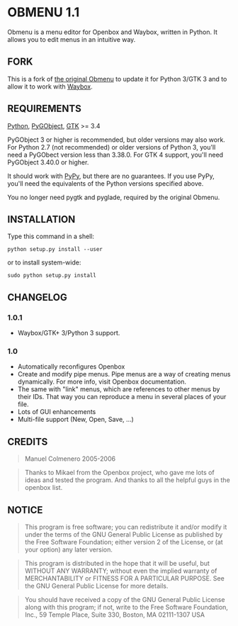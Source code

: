 # OBMENU 1.1

Obmenu is a menu editor for Openbox and Waybox, written in Python. It allows
you to edit menus in an intuitive way.

## FORK

This is a fork of [the original Obmenu](http://obmenu.sourceforge.net/) to
update it for Python 3/GTK 3 and to allow it to work with
[Waybox](https://github.com/wizbright/waybox).

## REQUIREMENTS

  [Python](http://python.org),
  [PyGObject](https://pygobject.readthedocs.io),
  [GTK](http://gtk.org/) >= 3.4

  PyGObject 3 or higher is recommended, but older versions may also work.
  For Python 2.7 (not recommended) or older versions of Python 3, you'll need a
  PyGObect version less than 3.38.0.
  For GTK 4 support, you'll need PyGObject 3.40.0 or higher.

  It should work with [PyPy](http://pypy.org), but there are no guarantees.
  If you use PyPy, you'll need the equivalents of the Python versions specified
  above.

  You no longer need pygtk and pyglade, required by the original Obmenu.

## INSTALLATION

Type this command in a shell:

`python setup.py install --user`

or to install system-wide:

`sudo python setup.py install`

## CHANGELOG

### 1.0.1

- Waybox/GTK+ 3/Python 3 support.

### 1.0

- Automatically reconfigures Openbox
- Create and modify pipe menus. Pipe menus are a way of creating menus
  dynamically. For more info, visit Openbox documentation.
- The same with "link" menus, which are references to other menus by their IDs.
  That way you can reproduce a menu in several places of your file.
- Lots of GUI enhancements
- Multi-file support (New, Open, Save, ...)

## CREDITS

> Manuel Colmenero 2005-2006

> Thanks to Mikael from the Openbox project, who gave me lots of ideas and
> tested the program. And thanks to all the helpful guys in the openbox
> list.

## NOTICE

> This program is free software; you can redistribute it and/or modify
> it under the terms of the GNU General Public License as published by
> the Free Software Foundation; either version 2 of the License, or
> (at your option) any later version.

> This program is distributed in the hope that it will be useful,
> but WITHOUT ANY WARRANTY; without even the implied warranty of
> MERCHANTABILITY or FITNESS FOR A PARTICULAR PURPOSE.  See the
> GNU General Public License for more details.

> You should have received a copy of the GNU General Public License
> along with this program; if not, write to the Free Software
> Foundation, Inc., 59 Temple Place, Suite 330, Boston, MA  02111-1307  USA
